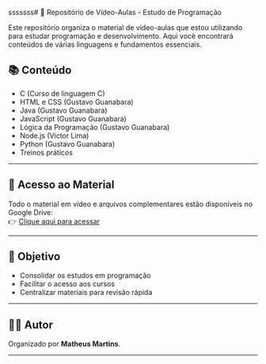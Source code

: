 sssssss# 🎥 Repositório de Vídeo-Aulas - Estudo de Programação

Este repositório organiza o material de vídeo-aulas que estou utilizando para estudar programação e desenvolvimento. Aqui você encontrará conteúdos de várias linguagens e fundamentos essenciais.

## 📚 Conteúdo

- C (Curso de linguagem C)
- HTML e CSS (Gustavo Guanabara)
- Java (Gustavo Guanabara)
- JavaScript (Gustavo Guanabara)
- Lógica da Programação (Gustavo Guanabara)
- Node.js (Victor Lima)
- Python (Gustavo Guanabara)
- Treinos práticos

---

## 🔗 Acesso ao Material

Todo o material em vídeo e arquivos complementares estão disponíveis no Google Drive:  
👉 [Clique aqui para acessar](https://drive.google.com/drive/folders/1EaY2ae4_exxPu846zsr08VUPQorgI29b?usp=drive_link)

---

## 🎯 Objetivo

- Consolidar os estudos em programação
- Facilitar o acesso aos cursos
- Centralizar materiais para revisão rápida

---

## 🧑‍💻 Autor

Organizado por **Matheus Martins**.

---
